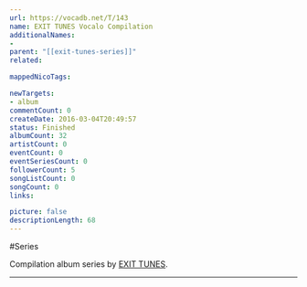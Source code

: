 ```yaml
---
url: https://vocadb.net/T/143
name: EXIT TUNES Vocalo Compilation
additionalNames: 
- 
parent: "[[exit-tunes-series]]"
related:

mappedNicoTags:

newTargets:
- album
commentCount: 0
createDate: 2016-03-04T20:49:57
status: Finished
albumCount: 32
artistCount: 0
eventCount: 0
eventSeriesCount: 0
followerCount: 5
songListCount: 0
songCount: 0
links: 

picture: false
descriptionLength: 68
---
```


#Series

Compilation album series by [EXIT TUNES](https://vocadb.net/Ar/107).

---

